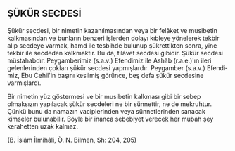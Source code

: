 ## ŞÜKÜR SECDESİ

Şükür secdesi, bir nimetin kazanılmasından veya bir felâket ve musibetin kalkmasından ve bunların benzeri işlerden dolayı kıbleye yönelerek tekbir alıp secdeye varmak, hamd ile tesbihde bulunup şükrettikten sonra, yine tekbir ile secdeden kalkma­ktır. Bu da, tilâvet secdesi gibidir. Şükür secdesi müstahabdır. Peygamberimiz (s.a.v.) Efendimiz ile Ashâb (r.a.e.)'ın ileri gelenlerinden çokları şükür secdesi yapmışlardır. Peygamber (s.a.v.) Efendi­miz, Ebu Cehil'in başını kesilmiş görünce, beş defa şükür secdesine varmışlardı.

Bir nimetin yüz göstermesi ve bir musibetin kalkması gibi bir sebep olmaksızın yapılacak şükür secdeleri ne bir sünnettir, ne de mekruhtur. Çünkü bunu da namazın vaciplerinden veya sünnetlerin­den sanacak kimseler bulunabilir. Böyle bir inanca sebebiyet verecek her mubah şey kerahetten uzak kalmaz.

(B. İslâm İlmihâli, Ö. N. Bilmen, Sh: 204, 205)
